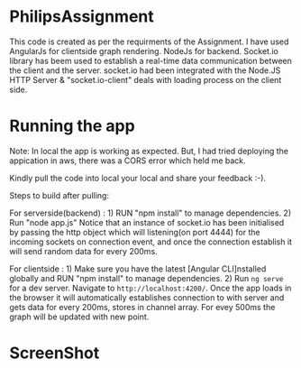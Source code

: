 # PhilipsAssignment
This code is created as per the requirments of the Assignment. 
I have used AngularJs for clientside graph rendering. NodeJs for backend.
Socket.io library has beem used to establish a real-time data communication between the client and the server.
socket.io had been integrated with the Node.JS HTTP Server & "socket.io-client" deals with loading process on the client side.


# Running the app
Note: In local the app is working as expected. But, I had tried deploying the appication in aws, there was a CORS error which held me back.

Kindly pull the code into local your local and share your feedback :-). 

Steps to build after pulling: 

For serverside(backend) :  1) RUN "npm install" to manage dependencies.
                            2) Run "node app.js" 
                        Notice that an instance of socket.io has been initialised by passing the http object which will
                         listening(on port 4444) for the  incoming sockets on connection event, and once the connection establish it will
                         send random data for every 200ms.
                            
For clientside : 1)  Make sure you have the latest [Angular CLI]nstalled globally and RUN "npm install" to manage dependencies.
                 2)  Run `ng serve` for a dev server. Navigate to `http://localhost:4200/`. 
                 Once the app loads in the browser it will automatically establishes connection to with server and gets data for every                      200ms, stores in channel array. For evey 500ms the graph will be updated with new point.
                 
                 
# ScreenShot
